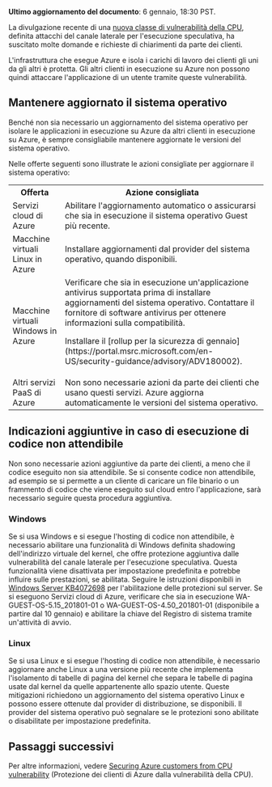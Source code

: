
**Ultimo aggiornamento del documento**: 6 gennaio, 18:30 PST.

La divulgazione recente di una [nuova classe di vulnerabilità della CPU](https://portal.msrc.microsoft.com/en-US/security-guidance/advisory/ADV180002), definita attacchi del canale laterale per l'esecuzione speculativa, ha suscitato molte domande e richieste di chiarimenti da parte dei clienti.  

L'infrastruttura che esegue Azure e isola i carichi di lavoro dei clienti gli uni da gli altri è protetta.  Gli altri clienti in esecuzione su Azure non possono quindi attaccare l'applicazione di un utente tramite queste vulnerabilità.

## <a name="keeping-your-operating-systems-up-to-date"></a>Mantenere aggiornato il sistema operativo

Benché non sia necessario un aggiornamento del sistema operativo per isolare le applicazioni in esecuzione su Azure da altri clienti in esecuzione su Azure, è sempre consigliabile mantenere aggiornate le versioni del sistema operativo. 

Nelle offerte seguenti sono illustrate le azioni consigliate per aggiornare il sistema operativo: 

<table>
<tr>
<th>Offerta</th> <th>Azione consigliata </th>
</tr>
<tr>
<td>Servizi cloud di Azure </td>  <td>Abilitare l'aggiornamento automatico o assicurarsi che sia in esecuzione il sistema operativo Guest più recente.</td>
</tr>
<tr>
<td>Macchine virtuali Linux in Azure</td> <td>Installare aggiornamenti dal provider del sistema operativo, quando disponibili. </td>
</tr>
<tr>
<td>Macchine virtuali Windows in Azure </td> <td>Verificare che sia in esecuzione un'applicazione antivirus supportata prima di installare aggiornamenti del sistema operativo. Contattare il fornitore di software antivirus per ottenere informazioni sulla compatibilità.<p> Installare il [rollup per la sicurezza di gennaio](https://portal.msrc.microsoft.com/en-US/security-guidance/advisory/ADV180002). </p></td>
</tr>
<tr>
<td>Altri servizi PaaS di Azure</td> <td>Non sono necessarie azioni da parte dei clienti che usano questi servizi. Azure aggiorna automaticamente le versioni del sistema operativo. </td>
</tr>
</table>

## <a name="additional-guidance-if-you-are-running-untrusted-code"></a>Indicazioni aggiuntive in caso di esecuzione di codice non attendibile 

Non sono necessarie azioni aggiuntive da parte dei clienti, a meno che il codice eseguito non sia attendibile. Se si consente codice non attendibile, ad esempio se si permette a un cliente di caricare un file binario o un frammento di codice che viene eseguito sul cloud entro l'applicazione, sarà necessario seguire questa procedura aggiuntiva.  


### <a name="windows"></a>Windows 
Se si usa Windows e si esegue l'hosting di codice non attendibile, è necessario abilitare una funzionalità di Windows definita shadowing dell'indirizzo virtuale del kernel, che offre protezione aggiuntiva dalle vulnerabilità del canale laterale per l'esecuzione speculativa. Questa funzionalità viene disattivata per impostazione predefinita e potrebbe influire sulle prestazioni, se abilitata. Seguire le istruzioni disponibili in [Windows Server KB4072698](https://support.microsoft.com/help/4072698/windows-server-guidance-to-protect-against-the-speculative-execution) per l'abilitazione delle protezioni sul server. Se si eseguono Servizi cloud di Azure, verificare che sia in esecuzione WA-GUEST-OS-5.15_201801-01 o WA-GUEST-OS-4.50_201801-01 (disponibile a partire dal 10 gennaio) e abilitare la chiave del Registro di sistema tramite un'attività di avvio.


### <a name="linux"></a>Linux
Se si usa Linux e si esegue l'hosting di codice non attendibile, è necessario aggiornare anche Linux a una versione più recente che implementa l'isolamento di tabelle di pagina del kernel che separa le tabelle di pagina usate dal kernel da quelle appartenente allo spazio utente. Queste mitigazioni richiedono un aggiornamento del sistema operativo Linux e possono essere ottenute dal provider di distribuzione, se disponibili. Il provider del sistema operativo può segnalare se le protezioni sono abilitate o disabilitate per impostazione predefinita.








## <a name="next-steps"></a>Passaggi successivi

Per altre informazioni, vedere [Securing Azure customers from CPU vulnerability](https://azure.microsoft.com/blog/securing-azure-customers-from-cpu-vulnerability/) (Protezione dei clienti di Azure dalla vulnerabilità della CPU).